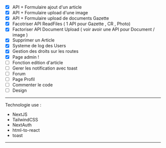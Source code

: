 - [x] API + Formulaire ajout d'un article
- [x] API + Formulaire upload d'une image
- [x] API + Formulaire upload de documents Gazette
- [x] Facotriser API ReadFiles ( 1 API pour Gazette , CR , Photo)
- [x] Factoriser API Document Upload ( voir avoir une API pour Document / image )
- [x] Supprimer un Article
- [x] Systeme de log des Users
- [x] Gestion des droits sur les routes
- [x] Page admin !
- [ ] Fonction edition d'article
- [ ] Gerer les notification avec toast
- [ ] Forum
- [ ] Page Profil 
- [ ] Commenter le code
- [ ] Design

---

Technologie use :

- NextJS
- TailwindCSS
- NextAuth
- html-to-react
- toast

---
